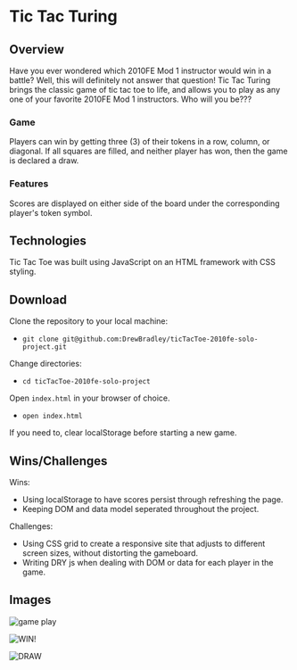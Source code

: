 # Tic Tac Turing
## Overview
Have you ever wondered which 2010FE Mod 1 instructor would win in a battle? Well, this will definitely not answer that question!
Tic Tac Turing brings the classic game of tic tac toe to life, and allows you to play as any one of your favorite 2010FE Mod 1 instructors. 
Who will you be???

### Game
Players can win by getting three (3) of their tokens in a row, column, or diagonal. If all squares are filled, and neither player has won, then the game is declared a draw.
### Features
Scores are displayed on either side of the board under the corresponding player's token symbol.

## Technologies
Tic Tac Toe was built using JavaScript on an HTML framework with CSS styling.

## Download
Clone the repository to your local machine:
 - ```git clone git@github.com:DrewBradley/ticTacToe-2010fe-solo-project.git```

Change directories:
 - ```cd ticTacToe-2010fe-solo-project```

Open ```index.html``` in your browser of choice. 
 - ```open index.html```

If you need to, clear localStorage before starting a new game.

## Wins/Challenges
Wins:
 - Using localStorage to have scores persist through refreshing the page.
 - Keeping DOM and data model seperated throughout the project.

Challenges:
 - Using CSS grid to create a responsive site that adjusts to different screen sizes, without distorting the gameboard.
 - Writing DRY js when dealing with DOM or data for each player in the game.

## Images
![game play](https://media.giphy.com/media/LjCaZcS7EPq5tcDMGD/giphy.gif)

![WIN!](https://media.giphy.com/media/5WUUmzraYH1O2XWLQ5/giphy.gif)

![DRAW](https://media.giphy.com/media/6nW00MWlGgIDQ1jP8T/giphy.gif)
